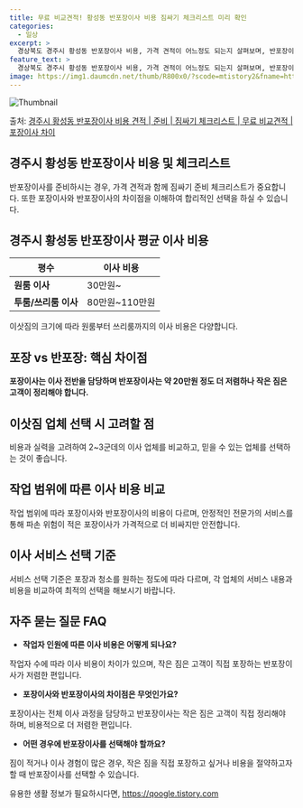 ```yaml
---
title: 무료 비교견적! 황성동 반포장이사 비용 짐싸기 체크리스트 미리 확인
categories:
  - 일상
excerpt: >
  경상북도 경주시 황성동 반포장이사 비용, 가격 견적이 어느정도 되는지 살펴보며, 반포장이사를 준비함에 있어 짐싸기 준비 체크리스트가 무엇인지 보겠습니다. 마지막으로 포장이사와 차이점을 통해 무료 비교견적으로 어떤 것이 더 합리적인 선택인지 공유 드립니다.경주시 황성동 포장이사 견적 샘플 보기 👈 클릭경주시 황성동 포장이사 가격 살펴보기 👈 클릭경주시 황성동 반포장이사 평균 이사 비용평수경주시 황성동 평균 이사 비용원룸 이사9평 이하 (1톤)30만원~투룸/쓰리룸 이사16평 ~ 20평 (2.5톤)80만원~쓰리룸 이사21평 (5톤) ~110만원~우리집 무료 이사견적 받기 👈 클릭포장 vs 반포장: 핵심 차이점이사 비용과 작업 범위에 따라 포장과 반포장 이사의 가장 큰 차이점은, 포장이사는 전반적인 이사 ..
feature_text: >
  경상북도 경주시 황성동 반포장이사 비용, 가격 견적이 어느정도 되는지 살펴보며, 반포장이사를 준비함에 있어 짐싸기 준비 체크리스트가 무엇인지 보겠습니다. 마지막으로 포장이사와 차이점을 통해 무료 비교견적으로 어떤 것이 더 합리적인 선택인지 공유 드립니다.경주시 황성동 포장이사 견적 샘플 보기 👈 클릭경주시 황성동 포장이사 가격 살펴보기 👈 클릭경주시 황성동 반포장이사 평균 이사 비용평수경주시 황성동 평균 이사 비용원룸 이사9평 이하 (1톤)30만원~투룸/쓰리룸 이사16평 ~ 20평 (2.5톤)80만원~쓰리룸 이사21평 (5톤) ~110만원~우리집 무료 이사견적 받기 👈 클릭포장 vs 반포장: 핵심 차이점이사 비용과 작업 범위에 따라 포장과 반포장 이사의 가장 큰 차이점은, 포장이사는 전반적인 이사 ..
image: https://img1.daumcdn.net/thumb/R800x0/?scode=mtistory2&fname=https%3A%2F%2Fblog.kakaocdn.net%2Fdn%2FbkVYAq%2FbtsHcJhGILs%2F8LhwkQ9rtFwaJY8bWlOAL1%2Fimg.webp
---
```


![Thumbnail](https://img1.daumcdn.net/thumb/R800x0/?scode=mtistory2&fname=https%3A%2F%2Fblog.kakaocdn.net%2Fdn%2FbkVYAq%2FbtsHcJhGILs%2F8LhwkQ9rtFwaJY8bWlOAL1%2Fimg.webp)

<p>출처: <a href="https://qoogle.tistory.com/9418" rel="dofollow">경주시 황성동 반포장이사 비용 견적 | 준비 | 짐싸기 체크리스트 | 무료 비교견적 | 포장이사 차이</a> </p>

## 경주시 황성동 반포장이사 비용 및 체크리스트

반포장이사를 준비하시는 경우, 가격 견적과 함께 짐싸기 준비 체크리스트가 중요합니다. 또한 포장이사와 반포장이사의 차이점을 이해하여 합리적인
선택을 하실 수 있습니다.

## 경주시 황성동 반포장이사 평균 이사 비용

**평수** | **이사 비용**  
---|---  
**원룸 이사** | 30만원~  
**투룸/쓰리룸 이사** | 80만원~110만원  
  
이삿짐의 크기에 따라 원룸부터 쓰리룸까지의 이사 비용은 다양합니다.

## 포장 vs 반포장: 핵심 차이점

**포장이사는 이사 전반을 담당하며 반포장이사는 약 20만원 정도 더 저렴하나 작은 짐은 고객이 정리해야 합니다.**

## 이삿짐 업체 선택 시 고려할 점

비용과 실력을 고려하여 2~3군데의 이사 업체를 비교하고, 믿을 수 있는 업체를 선택하는 것이 좋습니다.

## 작업 범위에 따른 이사 비용 비교

작업 범위에 따라 포장이사와 반포장이사의 비용이 다르며, 안정적인 전문가의 서비스를 통해 파손 위험이 적은 포장이사가 가격적으로 더 비싸지만
안전합니다.

## 이사 서비스 선택 기준

서비스 선택 기준은 포장과 청소를 원하는 정도에 따라 다르며, 각 업체의 서비스 내용과 비용을 비교하여 최적의 선택을 해보시기 바랍니다.

## 자주 묻는 질문 FAQ

  * **작업자 인원에 따른 이사 비용은 어떻게 되나요?**

작업자 수에 따라 이사 비용이 차이가 있으며, 작은 짐은 고객이 직접 포장하는 반포장이사가 저렴한 편입니다.

  * **포장이사와 반포장이사의 차이점은 무엇인가요?**

포장이사는 전체 이사 과정을 담당하고 반포장이사는 작은 짐은 고객이 직접 정리해야 하며, 비용적으로 더 저렴한 편입니다.

  * **어떤 경우에 반포장이사를 선택해야 할까요?**

짐이 적거나 이사 경험이 많은 경우, 작은 짐을 직접 포장하고 싶거나 비용을 절약하고자 할 때 반포장이사를 선택할 수 있습니다.



 

유용한 생활 정보가 필요하시다면, <a href="https://qoogle.tistory.com" rel="dofollow">https://qoogle.tistory.com</a>


